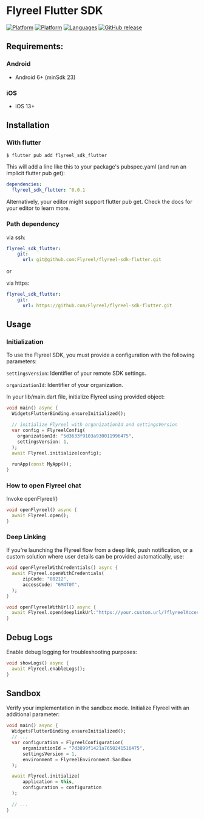 # Flyreel Flutter SDK

[![Platform](https://img.shields.io/badge/platform-Android-orange.svg)](https://github.com/Flyreel/flyreel-sdk-android)
[![Platform](https://img.shields.io/badge/platform-iOS-orange.svg)](https://github.com/Flyreel/flyreel-sdk-ios)
[![Languages](https://img.shields.io/badge/language-Dart-orange.svg)](https://github.com/Flyreel/flyreel-sdk-android)
[![GitHub release](https://img.shields.io/badge/version-0.0.1-blue.svg)](https://github.com/Flyreel/flyreel-sdk-flutter)

## Requirements:

### Android
- Android 6+ (minSdk 23)

### iOS
- iOS 13+

## Installation

### With flutter

```bash
$ flutter pub add flyreel_sdk_flutter
```

This will add a line like this to your package's pubspec.yaml (and run an implicit flutter pub get):

```yaml
dependencies:
  flyreel_sdk_flutter: ^0.0.1
```

Alternatively, your editor might support flutter pub get. Check the docs for your editor to learn more.

### Path dependency

via ssh:
```yaml
flyreel_sdk_flutter: 
    git:
      url: git@github.com:Flyreel/flyreel-sdk-flutter.git
``` 

or

via https:

```yaml
flyreel_sdk_flutter: 
    git:
      url: https://github.com/Flyreel/flyreel-sdk-flutter.git
```

## Usage

### Initialization

To use the Flyreel SDK, you must provide a configuration with the following parameters:

`settingsVersion`: Identifier of your remote SDK settings.

`organizationId`: Identifier of your organization.

In your lib/main.dart file, initialize Flyreel using provided object:

```dart
void main() async {
  WidgetsFlutterBinding.ensureInitialized();

  // initialize Flyreel with organizationId and settingsVersion
  var config = FlyreelConfig(
    organizationId: "5d3633f9103a930011996475",
    settingsVersion: 1,
  );
  await Flyreel.initialize(config);
  
  runApp(const MyApp());
}
```

### How to open Flyreel chat

Invoke openFlyreel()

```dart
void openFlyreel() async {
  await Flyreel.open();
}
```

### Deep Linking

If you're launching the Flyreel flow from a deep link, push notification, or a custom solution where
user details can be provided automatically, use:

```dart
void openFlyreelWithCredentials() async {
  await Flyreel.openWithCredentials(
      zipCode: "80212",
      accessCode: "6M4T0T",
  );
}

void openFlyreelWithUrl() async {
  await Flyreel.open(deeplinkUrl:"https://your.custom.url/?flyreelAccessCode=6M4T0T&flyreelZipCode=80212");
}
```

## Debug Logs

Enable debug logging for troubleshooting purposes:

```dart
void showLogs() async {
  await Flyreel.enableLogs();
}
```

## Sandbox

Verify your implementation in the sandbox mode. Initialize Flyreel with an additional parameter:

```dart
void main() async {
  WidgetsFlutterBinding.ensureInitialized();
  // ...
  var configuration = FlyreelConfiguration(
      organizationId = "7d3899f1421a7650241516475",
      settingsVersion = 1,
      environment = FlyreelEnvironment.Sandbox
  );

  await Flyreel.initialize(
      application = this,
      configuration = configuration
  );
  
  // ...
}
```